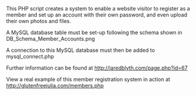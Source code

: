 This PHP script creates a system to enable a website visitor to register as a member and set up an account with their own password, and even upload their own photos and files.

A MySQL database table must be set-up following the schema shown in DB_Schema_Member_Accounts.png

A connection to this MySQL database must then be added to mysql_connect.php

Further information can be found at http://jaredblyth.com/page.php?id=67

View a real example of this member registration system in action at http://glutenfreejulia.com/members.php